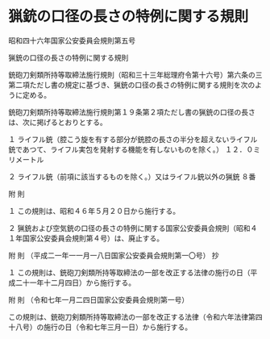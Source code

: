 # 猟銃の口径の長さの特例に関する規則

昭和四十六年国家公安委員会規則第五号

猟銃の口径の長さの特例に関する規則

銃砲刀剣類所持等取締法施行規則（昭和三十三年総理府令第十六号）第六条の三第二項ただし書の規定に基づき、猟銃の口径の長さの特例に関する規則を次のように定める。

銃砲刀剣類所持等取締法施行規則第１９条第２項ただし書の猟銃の口径の長さは、次に掲げるとおりとする。

１ ライフル銃（腔こう旋を有する部分が銃腔の長さの半分を超えないライフル銃であつて、ライフル実包を発射する機能を有しないものを除く。） １２．０ミリメートル

２ ライフル銃（前項に該当するものを除く。）又はライフル銃以外の猟銃 ８番

附 則

１ この規則は、昭和４６年５月２０日から施行する。

２ 猟銃および空気銃の口径の長さの特例に関する国家公安委員会規則（昭和４１年国家公安委員会規則第４号）は、廃止する。

附 則 （平成二一年一一月一八日国家公安委員会規則第一〇号） 抄

１ この規則は、銃砲刀剣類所持等取締法の一部を改正する法律の施行の日（平成二十一年十二月四日）から施行する。

附 則 （令和七年一月二四日国家公安委員会規則第一号）

この規則は、銃砲刀剣類所持等取締法の一部を改正する法律（令和六年法律第四十八号）の施行の日（令和七年三月一日）から施行する。
